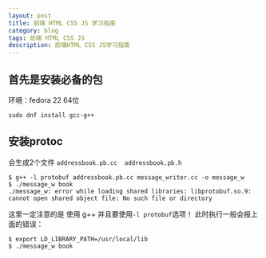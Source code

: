 ```yaml
---
layout: post
title: 前端 HTML CSS JS 学习指南
category: blog
tags: 前端 HTML CSS JS
description: 前端HTML CSS JS学习指南
---
```


## 首先是安装必备的包
环境：fedora 22 64位

```
sudo dnf install gcc-g++
```

## 安装protoc

会生成2个文件 `addressbook.pb.cc  addressbook.pb.h`


```
$ g++ -l protobuf addressbook.pb.cc message_writer.cc -o message_w
$ ./message_w book
./message_w: error while loading shared libraries: libprotobuf.so.9: cannot open shared object file: No such file or directory
```

这里一定注意的是 使用 g++ 并且要使用`-l protobuf`选项！
此时执行一般会报上面的错误：

```
$ export LD_LIBRARY_PATH=/usr/local/lib
$ ./message_w book
```






[0]: https://developers.google.com/protocol-buffers/ "protobuf介绍"
[1]: https://developers.google.com/protocol-buffers/docs/downloads "protobuf-download"
[2]: https://developers.google.com/protocol-buffers/docs/cpptutorial "C++ Toturial"

